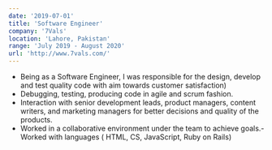 ```yaml
---
date: '2019-07-01'
title: 'Software Engineer'
company: '7Vals'
location: 'Lahore, Pakistan'
range: 'July 2019 - August 2020'
url: 'http://www.7vals.com/'
---
```


- Being as a Software Engineer, I was responsible for the design, develop and test quality code with aim towards customer satisfaction)
- Debugging, testing, producing code in agile and scrum fashion.
- Interaction with senior development leads, product managers, content writers, and marketing managers for better decisions and quality of the products.
- Worked in a collaborative environment under the team to achieve goals.- Worked with languages ( HTML, CS, JavaScript, Ruby on Rails)